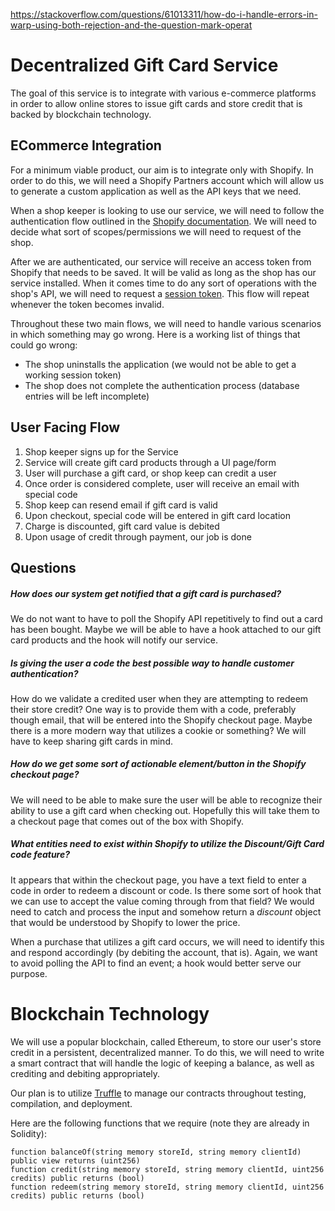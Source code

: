 https://stackoverflow.com/questions/61013311/how-do-i-handle-errors-in-warp-using-both-rejection-and-the-question-mark-operat

# Decentralized Gift Card Service
The goal of this service is to integrate with various e-commerce platforms in order to allow online stores to issue gift cards and store credit that is backed by blockchain technology.

## ECommerce Integration
For a minimum viable product, our aim is to integrate only with Shopify. In order to do this, we will need a Shopify Partners account which will allow us to generate a custom application as well as the API keys that we need.

When a shop keeper is looking to use our service, we will need to follow the authentication flow outlined in the [Shopify documentation](https://shopify.dev/apps/auth/oauth). We will need to decide what sort of scopes/permissions we will need to request of the shop.

After we are authenticated, our service will receive an access token from Shopify that needs to be saved. It will be valid as long as the shop has our service installed. When it comes time to do any sort of operations with the shop's API, we will need to request a [session token](https://shopify.dev/apps/auth/session-tokens). This flow will repeat whenever the token becomes invalid.

Throughout these two main flows, we will need to handle various scenarios in which something may go wrong. Here is a working list of things that could go wrong:
- The shop uninstalls the application (we would not be able to get a working session token)
- The shop does not complete the authentication process (database entries will be left incomplete)

## User Facing Flow
1. Shop keeper signs up for the Service
1. Service will create gift card products through a UI page/form
1. User will purchase a gift card, or shop keep can credit a user
1. Once order is considered complete, user will receive an email with special code
1. Shop keep can resend email if gift card is valid
1. Upon checkout, special code will be entered in gift card location
1. Charge is discounted, gift card value is debited
1. Upon usage of credit through payment, our job is done

## Questions
##### How does our system get notified that a gift card is purchased?
We do not want to have to poll the Shopify API repetitively to find out a card has been bought. Maybe we will be able to have a hook attached to our gift card products and the hook will notify our service.

##### Is giving the user a code the best possible way to handle customer authentication?
How do we validate a credited user when they are attempting to redeem their store credit? One way is to provide them with a code, preferably though email, that will be entered into the Shopify checkout page. Maybe there is a more modern way that utilizes a cookie or something? We will have to keep sharing gift cards in mind.

##### How do we get some sort of actionable element/button in the Shopify checkout page?
We will need to be able to make sure the user will be able to recognize their ability to use a gift card when checking out. Hopefully this will take them to a checkout page that comes out of the box with Shopify.

##### What entities need to exist within Shopify to utilize the Discount/Gift Card code feature?
It appears that within the checkout page, you have a text field to enter a code in order to redeem a discount or code. Is there some sort of hook that we can use to accept the value coming through from that field? We would need to catch and process the input and somehow return a *discount* object that would be understood by Shopify to lower the price.

When a purchase that utilizes a gift card occurs, we will need to identify this and respond accordingly (by debiting the account, that is). Again, we want to avoid polling the API to find an event; a hook would better serve our purpose.

# Blockchain Technology
We will use a popular blockchain, called Ethereum, to store our user's store credit in a persistent, decentralized manner. To do this, we will need to write a smart contract that will handle the logic of keeping a balance, as well as crediting and debiting appropriately.

Our plan is to utilize [Truffle](https://www.trufflesuite.com/truffle) to manage our contracts throughout testing, compilation, and deployment.

Here are the following functions that we require (note they are already in Solidity):
```
function balanceOf(string memory storeId, string memory clientId) public view returns (uint256)
function credit(string memory storeId, string memory clientId, uint256 credits) public returns (bool)
function redeem(string memory storeId, string memory clientId, uint256 credits) public returns (bool)
```

